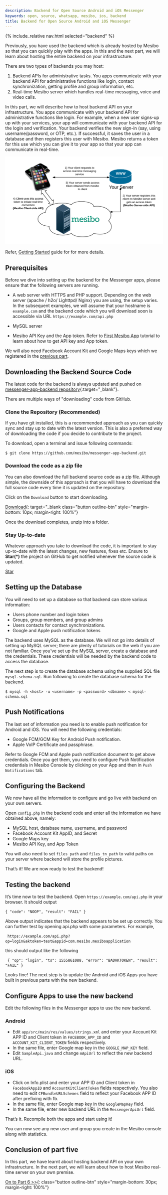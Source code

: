```yaml
---
description: Backend for Open Source Android and iOS Messenger
keywords: open, source, whatsapp, mesibo, ios, backend
title: Backend for Open Source Android and iOS Messenger
---
```

{% include_relative nav.html selected="backend" %}

Previously, you have used the backend which is already hosted by Mesibo so that you can quickly play with the apps. In this and the next part, we will learn about hosting the entire backend on your infrastructure.

There are two types of backends you may host:
 1. Backend APIs for administrative tasks. You apps communicate with your backend API for administrative functions like login, contact synchronization, getting profile and group information, etc.
 2. Real-time Mesibo server which handles real-time messaging, voice and video calls.

In this part, we will describe how to host backend API on your infrastructure. You apps communicate with your backend API for administrative functions like login. For example, when a new user signs-up up with your services, your app will communicate with your backend API for the login and verification. Your backend verifies the new sign-in (say, using username/password, or OTP, etc.). If successful, it saves the user in a database and then registers this user with Mesibo. Mesibo returns a token for this use which you can give it to your app so that your app can communicate in real-time.

![How mesibo works](/documentation/get-started/images/conceptual-arch-small.png)

Refer, [Getting Started](/documentation/get-started/) guide for for more details. 

## Prerequisites
Before we dive into setting up the backend for the Messenger apps, please ensure that the following servers are running.

- A web server with HTTPS and PHP support. Depending on the web server (apache / h2o/ Lighttpd/ Nginx) you are using, the setup varies. In the subsequent examples, we will assume that your hostname is `example.com` and the backend code which you will download soon is accessible via URL `https://example.com/api.php`

- MySQL server

- Mesibo API Key and the App token. Refer to [First Mesibo App](/documentation/tutorials/first-app/) tutorial to learn about how to get API key and App token. 

We will also need Facebook Account Kit and Google Maps keys which we registered in the [previous part](/documentation/tutorials/open-source-whatsapp-clone/customize/).

## Downloading the Backend Source Code
The latest code for the backend is always updated and pushed on [messenger-app-backend repository](https://github.com/mesibo/messenger-app-backend){:target="_blank"}.

There are multiple ways of "downloading" code from GitHub.

### Clone the Repository (Recommended)
If you have git installed, this is a recommended approach as you can quickly sync and stay up to date with the latest version. This is also a preferred way of downloading the code if you decide to contribute to the project. 

To download, open a terminal and issue following commands:

    $ git clone https://github.com/mesibo/messenger-app-backend.git

### Download the code as a zip file
You can also download the full backend source code as a zip file. Although simple, the downside of this approach is that you will have to download the full source code every time it is updated on the repository. 

Click on the `Download` button to start downloading.

[Download](https://github.com/mesibo/messenger-app-backend/archive/master.zip){: target="_blank class="button outline-btn" style="margin-bottom: 10px; margin-right: 100%"}

Once the download completes, unzip into a folder. 

### Stay Up-to-date
Whatever approach you take to download the code, it is important to stay up-to-date with the latest changes, new features, fixes etc. Ensure to **Star(*)** the project on GitHub to get notified whenever the source code is updated. 

<a class="github-button" href="https://github.com/mesibo/messenger-app-backend" target="_blank" data-icon="octicon-star" data-size="large" aria-label="Star mesibo/messenger-app-backend on GitHub">Star</a>

## Setting up the Database
You will need to set up a database so that backend can store various information:

- Users phone number and login token
- Groups, group members, and group admins
- Users contacts for contact synchronizations.
- Google and Apple push notification tokens

The backend uses MySQL as the database. We will not go into details of setting up MySQL server; there are plenty of tutorials on the web if you are not familiar. Once you’ve set up the MySQL server, create a database and the credentials. These credentials will be needed by the backend code to access the database.

The next step is to create the database schema using the supplied SQL file `mysql-schema.sql`. Run following to create the database schema for the backend.

    $ mysql -h <host> -u <username> -p <password> <dbname> < mysql-schema.sql

## Push Notifications
The last set of information you need is to enable push notification for Android and iOS. You will need the following credentials:

 - Google FCM/GCM Key for Android Push notification.
 - Apple VoIP Certificate and passphrase.

Refer to Google FCM and Apple push notification document to get above credentials. Once you get them, you need to configure Push Notification credentials in Mesibo Console by clicking on your App and then in  `Push Notifications` tab.

## Configuring the Backend
We now have all the information to configure and go live with backend on your own servers.

Open `config.php` in the backend code and enter all the information we have obtained above, namely:

 - MySQL host, database name, username, and password
 - Facebook Account Kit AppID, and Secret
 - Google Maps key
 - Mesibo API Key, and App Token

You will also need to set `files_path` and `files_tn_path` to valid paths on your server where backend will store the profile pictures.

That’s it! We are now ready to test the backend!

## Testing the backend
It’s time now to test the backend. Open `https://example.com/api.php` in your browser. It should output

    { "code": "NOOP", "result": "FAIL" }

Above output indicates that the backend appears to be set up correctly. You can further test by opening api.php with some parameters. For example,

     https://example.com/api.php?op=login&aktoken=test&appid=com.mesibo.mesiboapplication

this should output like the following

     { "op": "login", "ts": 1555861088, "error": "BADAKTOKEN", "result": "FAIL" }

Looks fine! The next step is to update the Android and iOS Apps you have built in previous parts with the new backend.

## Configure Apps to use the new backend
Edit the following files in the Messenger apps to use the new backend.

### Android
 - Edit `app/src/main/res/values/strings.xml` and enter your Account Kit APP ID and Client token in `FACEBOOK_APP_ID` and `ACCOUNT_KIT_CLIENT_TOKEN` fields respectively.
 - In the same file, enter Google map key in the `GOOGLE_MAP_KEY` field.
 - Edit `SampleApi.java` and change `mApiUrl` to reflect the new backend URL.

### iOS
 - Click on Info.plist and enter your APP ID and Client token in `FacebookAppID` and `AccountKitClientToken` fields respectively. You also need to edit `CFBundleURLSchemes` field to reflect your Facebook APP ID after prefixing with fb.
 - In the same file, enter Google map key in the `GoogleMapKey` field.
 - In the same file, enter new backend URL in the `MessengerApiUrl` field.

That’s it. Recompile both the apps and start using it!

You can now see any new user and group you create in the Mesibo console along with statistics.

## Conclusion of part five

In this part, we have learnt about hosting backend API on your own infrastructure. In the next part, we will learn about how to host Mesibo real-time server on your own premise. 


[On to Part 6 >>](on-premise.md){: class="button outline-btn" style="margin-bottom: 30px; margin-right: 100%"}
